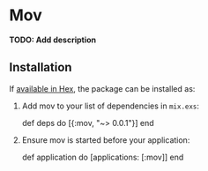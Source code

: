 # Mov

**TODO: Add description**

## Installation

If [available in Hex](https://hex.pm/docs/publish), the package can be installed as:

  1. Add mov to your list of dependencies in `mix.exs`:

        def deps do
          [{:mov, "~> 0.0.1"}]
        end

  2. Ensure mov is started before your application:

        def application do
          [applications: [:mov]]
        end


